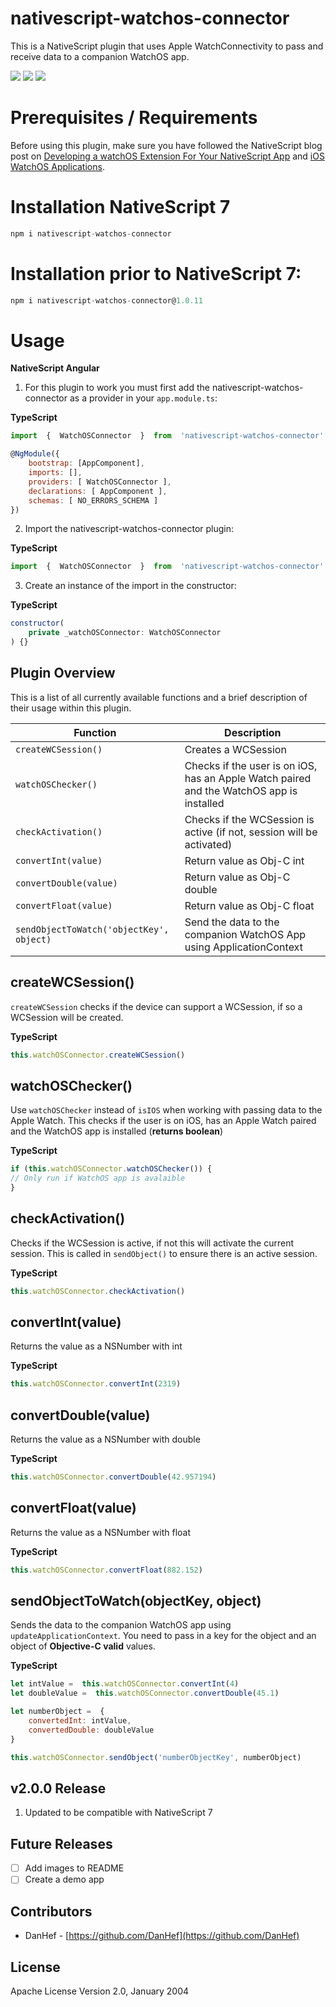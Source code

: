
#  nativescript-watchos-connector
This is a NativeScript plugin that uses Apple WatchConnectivity to pass and receive data to a companion WatchOS app.

[![](https://img.shields.io/npm/v/nativescript-watchos-connector?style=for-the-badge)](https://www.npmjs.com/package/nativescript-watchos-connector)  [![](https://img.shields.io/npm/dt/nativescript-watchos-connector?style=for-the-badge)](https://www.npmjs.com/package/nativescript-watchos-connector)  [![](https://img.shields.io/github/issues/reecereynolds/nativescript-watchos-connector?style=for-the-badge)](https://github.com/ReeceReynolds/nativescript-watchos-connector/issues)

#  Prerequisites / Requirements
Before using this plugin, make sure you have followed the NativeScript blog post on [Developing a watchOS Extension For Your NativeScript App](https://www.nativescript.org/blog/developing-a-watchos-extension-for-your-nativescript-app) and [iOS WatchOS Applications](https://docs.nativescript.org/angular/tooling/ios-watch-apps).  

#  Installation NativeScript 7
```javascript
npm i nativescript-watchos-connector
```

#  Installation prior to NativeScript 7:
```javascript
npm i nativescript-watchos-connector@1.0.11
```

#  Usage
**NativeScript Angular**
1. For this plugin to work you must first add the nativescript-watchos-connector as a provider in your `app.module.ts`:

**TypeScript**
```javascript
import  {  WatchOSConnector  }  from  'nativescript-watchos-connector'

@NgModule({
	bootstrap: [AppComponent],
	imports: [],
	providers: [ WatchOSConnector ],
	declarations: [ AppComponent ],
	schemas: [ NO_ERRORS_SCHEMA ]
})
```

2. Import the nativescript-watchos-connector plugin:

**TypeScript**
```javascript
import  {  WatchOSConnector  }  from  'nativescript-watchos-connector'
```

3. Create an instance of the import in the constructor:

**TypeScript**
```javascript
constructor(
	private _watchOSConnector: WatchOSConnector
) {}
```

##  Plugin Overview
This is a list of all currently available functions and a brief description of their usage within this plugin.

|Function | Description |
|--|--|
|`createWCSession()` |Creates a WCSession|
|`watchOSChecker()`|Checks if the user is on iOS, has an Apple Watch paired and the WatchOS app is installed|
|`checkActivation()`|Checks if the WCSession is active (if not, session will be activated)|
|`convertInt(value)`|Return value as Obj-C int|
|`convertDouble(value)`|Return value as Obj-C double|
|`convertFloat(value)`|Return value as Obj-C float|
|`sendObjectToWatch('objectKey', object)`|Send the data to the companion WatchOS App using ApplicationContext|

##  createWCSession()
`createWCSession` checks if the device can support a WCSession, if so a WCSession will be created.

**TypeScript**
```javascript
this.watchOSConnector.createWCSession()
```

##  watchOSChecker()
Use `watchOSChecker` instead of `isIOS` when working with passing data to the Apple Watch. This checks if the user is on iOS, has an Apple Watch paired and the WatchOS app is installed (**returns boolean**)

**TypeScript**
```javascript
if (this.watchOSConnector.watchOSChecker()) {
// Only run if WatchOS app is avalaible
}
```

##  checkActivation()
Checks if the WCSession is active, if not this will activate the current session. This is called in `sendObject()` to ensure there is an active session.

**TypeScript**
```javascript
this.watchOSConnector.checkActivation()
```

##  convertInt(value)
Returns the value as a NSNumber with int

**TypeScript**
```javascript
this.watchOSConnector.convertInt(2319)
```

##  convertDouble(value)
Returns the value as a NSNumber with double

**TypeScript**
```javascript
this.watchOSConnector.convertDouble(42.957194)
```

##  convertFloat(value)
Returns the value as a NSNumber with float

**TypeScript**
```javascript
this.watchOSConnector.convertFloat(882.152)
```

##  sendObjectToWatch(objectKey, object)
Sends the data to the companion WatchOS app using `updateApplicationContext`. You need to pass in a key for the object and an object of **Objective-C valid** values.

**TypeScript**
```javascript
let intValue =  this.watchOSConnector.convertInt(4)
let doubleValue =  this.watchOSConnector.convertDouble(45.1)

let numberObject =  {
	convertedInt: intValue,
	convertedDouble: doubleValue
}

this.watchOSConnector.sendObject('numberObjectKey', numberObject)
```

##  v2.0.0 Release
 1. Updated to be compatible with NativeScript 7

##  Future Releases
- [ ] Add images to README
- [ ] Create a demo app

##  Contributors
 - DanHef - [https://github.com/DanHef](https://github.com/DanHef)

##  License
Apache License Version 2.0, January 2004